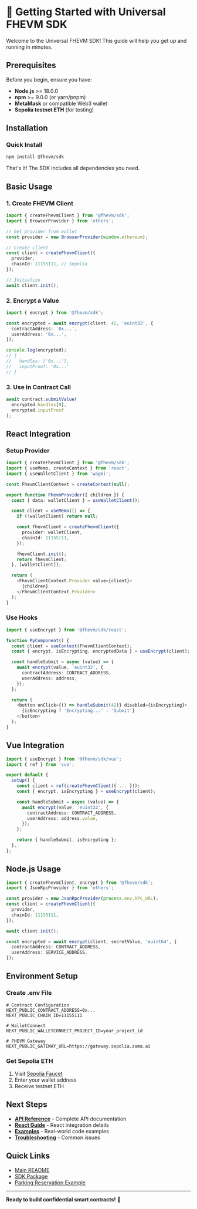 # 🚀 Getting Started with Universal FHEVM SDK

Welcome to the Universal FHEVM SDK! This guide will help you get up and running in minutes.

## Prerequisites

Before you begin, ensure you have:

- **Node.js** >= 18.0.0
- **npm** >= 9.0.0 (or yarn/pnpm)
- **MetaMask** or compatible Web3 wallet
- **Sepolia testnet ETH** (for testing)

## Installation

### Quick Install

```bash
npm install @fhevm/sdk
```

That's it! The SDK includes all dependencies you need.

## Basic Usage

### 1. Create FHEVM Client

```typescript
import { createFhevmClient } from '@fhevm/sdk';
import { BrowserProvider } from 'ethers';

// Get provider from wallet
const provider = new BrowserProvider(window.ethereum);

// Create client
const client = createFhevmClient({
  provider,
  chainId: 11155111, // Sepolia
});

// Initialize
await client.init();
```

### 2. Encrypt a Value

```typescript
import { encrypt } from '@fhevm/sdk';

const encrypted = await encrypt(client, 42, 'euint32', {
  contractAddress: '0x...',
  userAddress: '0x...',
});

console.log(encrypted);
// {
//   handles: ['0x...'],
//   inputProof: '0x...'
// }
```

### 3. Use in Contract Call

```typescript
await contract.submitValue(
  encrypted.handles[0],
  encrypted.inputProof
);
```

## React Integration

### Setup Provider

```typescript
import { createFhevmClient } from '@fhevm/sdk';
import { useMemo, createContext } from 'react';
import { useWalletClient } from 'wagmi';

const FhevmClientContext = createContext(null);

export function FhevmProvider({ children }) {
  const { data: walletClient } = useWalletClient();

  const client = useMemo(() => {
    if (!walletClient) return null;

    const fhevmClient = createFhevmClient({
      provider: walletClient,
      chainId: 11155111,
    });

    fhevmClient.init();
    return fhevmClient;
  }, [walletClient]);

  return (
    <FhevmClientContext.Provider value={client}>
      {children}
    </FhevmClientContext.Provider>
  );
}
```

### Use Hooks

```typescript
import { useEncrypt } from '@fhevm/sdk/react';

function MyComponent() {
  const client = useContext(FhevmClientContext);
  const { encrypt, isEncrypting, encryptedData } = useEncrypt(client);

  const handleSubmit = async (value) => {
    await encrypt(value, 'euint32', {
      contractAddress: CONTRACT_ADDRESS,
      userAddress: address,
    });
  };

  return (
    <button onClick={() => handleSubmit(42)} disabled={isEncrypting}>
      {isEncrypting ? 'Encrypting...' : 'Submit'}
    </button>
  );
}
```

## Vue Integration

```typescript
import { useEncrypt } from '@fhevm/sdk/vue';
import { ref } from 'vue';

export default {
  setup() {
    const client = ref(createFhevmClient({ ... }));
    const { encrypt, isEncrypting } = useEncrypt(client);

    const handleSubmit = async (value) => {
      await encrypt(value, 'euint32', {
        contractAddress: CONTRACT_ADDRESS,
        userAddress: address.value,
      });
    };

    return { handleSubmit, isEncrypting };
  },
};
```

## Node.js Usage

```typescript
import { createFhevmClient, encrypt } from '@fhevm/sdk';
import { JsonRpcProvider } from 'ethers';

const provider = new JsonRpcProvider(process.env.RPC_URL);
const client = createFhevmClient({
  provider,
  chainId: 11155111,
});

await client.init();

const encrypted = await encrypt(client, secretValue, 'euint64', {
  contractAddress: CONTRACT_ADDRESS,
  userAddress: SERVICE_ADDRESS,
});
```

## Environment Setup

### Create .env File

```env
# Contract Configuration
NEXT_PUBLIC_CONTRACT_ADDRESS=0x...
NEXT_PUBLIC_CHAIN_ID=11155111

# WalletConnect
NEXT_PUBLIC_WALLETCONNECT_PROJECT_ID=your_project_id

# FHEVM Gateway
NEXT_PUBLIC_GATEWAY_URL=https://gateway.sepolia.zama.ai
```

### Get Sepolia ETH

1. Visit [Sepolia Faucet](https://sepoliafaucet.com/)
2. Enter your wallet address
3. Receive testnet ETH

## Next Steps

- **[API Reference](./api-reference.md)** - Complete API documentation
- **[React Guide](./framework-guides/react.md)** - React integration details
- **[Examples](./examples.md)** - Real-world code examples
- **[Troubleshooting](./troubleshooting.md)** - Common issues

## Quick Links

- [Main README](../README.md)
- [SDK Package](../packages/fhevm-sdk/README.md)
- [Parking Reservation Example](../examples/parking-reservation/README.md)

---

**Ready to build confidential smart contracts!** 🎉
